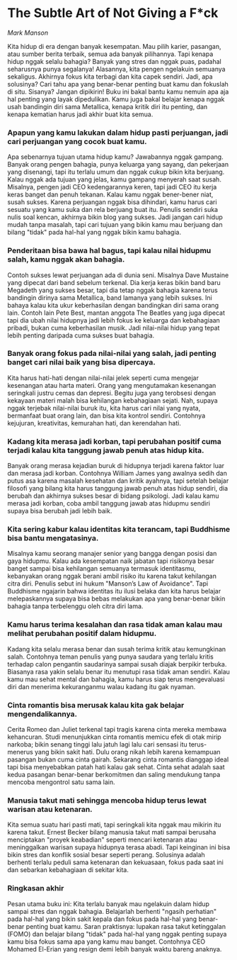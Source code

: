 # The Subtle Art of Not Giving a F*ck
*Mark Manson*

Kita hidup di era dengan banyak kesempatan. Mau pilih karier, pasangan, atau sumber berita terbaik, semua ada banyak pilihannya. Tapi kenapa hidup nggak selalu bahagia? Banyak yang stres dan nggak puas, padahal seharusnya punya segalanya! Alasannya, kita pengen ngelakuin semuanya sekaligus. Akhirnya fokus kita terbagi dan kita capek sendiri. Jadi, apa solusinya? Cari tahu apa yang benar-benar penting buat kamu dan fokuslah di situ. Sisanya? Jangan dipikirin! Buku ini bakal bantu kamu nemuin apa aja hal penting yang layak dipedulikan. Kamu juga bakal belajar kenapa nggak usah bandingin diri sama Metallica, kenapa kritik diri itu penting, dan kenapa kematian harus jadi akhir buat kita semua.

### Apapun yang kamu lakukan dalam hidup pasti perjuangan, jadi cari perjuangan yang cocok buat kamu.
Apa sebenarnya tujuan utama hidup kamu? Jawabannya nggak gampang. Banyak orang pengen bahagia, punya keluarga yang sayang, dan pekerjaan yang disenangi, tapi itu terlalu umum dan nggak cukup bikin kita berjuang. Kalau nggak ada tujuan yang jelas, kamu gampang menyerah saat susah. Misalnya, pengen jadi CEO kedengarannya keren, tapi jadi CEO itu kerja keras banget dan penuh tekanan. Kalau kamu nggak bener-bener niat, susah sukses. Karena perjuangan nggak bisa dihindari, kamu harus cari sesuatu yang kamu suka dan rela berjuang buat itu. Penulis sendiri suka nulis soal kencan, akhirnya bikin blog yang sukses. Jadi jangan cari hidup mudah tanpa masalah, tapi cari tujuan yang bikin kamu mau berjuang dan bilang "tidak" pada hal-hal yang nggak bikin kamu bahagia.

### Penderitaan bisa bawa hal bagus, tapi kalau nilai hidupmu salah, kamu nggak akan bahagia.
Contoh sukses lewat perjuangan ada di dunia seni. Misalnya Dave Mustaine yang dipecat dari band sebelum terkenal. Dia kerja keras bikin band baru Megadeth yang sukses besar, tapi dia tetap nggak bahagia karena terus bandingin dirinya sama Metallica, band lamanya yang lebih sukses. Ini bahaya kalau kita ukur keberhasilan dengan bandingkan diri sama orang lain. Contoh lain Pete Best, mantan anggota The Beatles yang juga dipecat tapi dia ubah nilai hidupnya jadi lebih fokus ke keluarga dan kebahagiaan pribadi, bukan cuma keberhasilan musik. Jadi nilai-nilai hidup yang tepat lebih penting daripada cuma sukses buat bahagia.

### Banyak orang fokus pada nilai-nilai yang salah, jadi penting banget cari nilai baik yang bisa dipercaya.
Kita harus hati-hati dengan nilai-nilai jelek seperti cuma mengejar kesenangan atau harta materi. Orang yang mengutamakan kesenangan seringkali justru cemas dan depresi. Begitu juga yang terobsesi dengan kekayaan materi malah bisa kehilangan kebahagiaan sejati. Nah, supaya nggak terjebak nilai-nilai buruk itu, kita harus cari nilai yang nyata, bermanfaat buat orang lain, dan bisa kita kontrol sendiri. Contohnya kejujuran, kreativitas, kemurahan hati, dan kerendahan hati.

### Kadang kita merasa jadi korban, tapi perubahan positif cuma terjadi kalau kita tanggung jawab penuh atas hidup kita.
Banyak orang merasa kejadian buruk di hidupnya terjadi karena faktor luar dan merasa jadi korban. Contohnya William James yang awalnya sedih dan putus asa karena masalah kesehatan dan kritik ayahnya, tapi setelah belajar filosofi yang bilang kita harus tanggung jawab penuh atas hidup sendiri, dia berubah dan akhirnya sukses besar di bidang psikologi. Jadi kalau kamu merasa jadi korban, coba ambil tanggung jawab atas hidupmu sendiri supaya bisa berubah jadi lebih baik.

### Kita sering kabur kalau identitas kita terancam, tapi Buddhisme bisa bantu mengatasinya.
Misalnya kamu seorang manajer senior yang bangga dengan posisi dan gaya hidupmu. Kalau ada kesempatan naik jabatan tapi risikonya besar banget sampai bisa kehilangan semuanya termasuk identitasmu, kebanyakan orang nggak berani ambil risiko itu karena takut kehilangan citra diri. Penulis sebut ini hukum "Manson’s Law of Avoidance". Tapi Buddhisme ngajarin bahwa identitas itu ilusi belaka dan kita harus belajar melepaskannya supaya bisa bebas melakukan apa yang benar-benar bikin bahagia tanpa terbelenggu oleh citra diri lama.

### Kamu harus terima kesalahan dan rasa tidak aman kalau mau melihat perubahan positif dalam hidupmu.
Kadang kita selalu merasa benar dan susah terima kritik atau kemungkinan salah. Contohnya teman penulis yang punya saudara yang terlalu kritis terhadap calon pengantin saudarinya sampai susah diajak berpikir terbuka. Biasanya rasa yakin selalu benar itu menutupi rasa tidak aman sendiri. Kalau kamu mau sehat mental dan bahagia, kamu harus siap terus mengevaluasi diri dan menerima kekuranganmu walau kadang itu gak nyaman.

### Cinta romantis bisa merusak kalau kita gak belajar mengendalikannya.
Cerita Romeo dan Juliet terkenal tapi tragis karena cinta mereka membawa kehancuran. Studi menunjukkan cinta romantis memicu efek di otak mirip narkoba; bikin senang tinggi lalu jatuh lagi lalu cari sensasi itu terus-menerus yang bikin sakit hati. Dulu orang nikah lebih karena kemampuan pasangan bukan cuma cinta gairah. Sekarang cinta romantis dianggap ideal tapi bisa menyebabkan patah hati kalau gak sehat. Cinta sehat adalah saat kedua pasangan benar-benar berkomitmen dan saling mendukung tanpa mencoba mengontrol satu sama lain.

### Manusia takut mati sehingga mencoba hidup terus lewat warisan atau ketenaran.
Kita semua suatu hari pasti mati, tapi seringkali kita nggak mau mikirin itu karena takut. Ernest Becker bilang manusia takut mati sampai berusaha menciptakan "proyek keabadian" seperti mencari ketenaran atau meninggalkan warisan supaya hidupnya terasa abadi. Tapi keinginan ini bisa bikin stres dan konflik sosial besar seperti perang. Solusinya adalah berhenti terlalu peduli sama ketenaran dan kekuasaan, fokus pada saat ini dan sebarkan kebahagiaan di sekitar kita.

### Ringkasan akhir
Pesan utama buku ini: Kita terlalu banyak mau ngelakuin dalam hidup sampai stres dan nggak bahagia. Belajarlah berhenti "ngasih perhatian" pada hal-hal yang bikin sakit kepala dan fokus pada hal-hal yang benar-benar penting buat kamu. Saran praktisnya: lupakan rasa takut ketinggalan (FOMO) dan belajar bilang "tidak" pada hal-hal yang nggak penting supaya kamu bisa fokus sama apa yang kamu mau banget. Contohnya CEO Mohamed El-Erian yang resign demi lebih banyak waktu bareng anaknya.